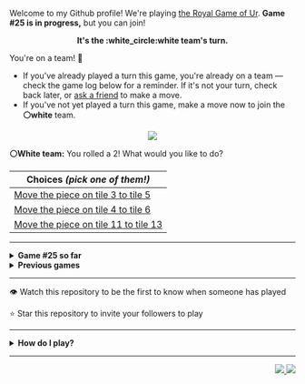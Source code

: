 Welcome to my Github profile!
We're playing
[the Royal Game of Ur](https://en.wikipedia.org/wiki/Royal_Game_of_Ur).
**Game #25 is in progress,** but you can join!

<p align="center">
  <b>It's the
  :white_circle:white
  team's turn.</b>
</p>

You're on a team! :wave:

* If you've already played a turn this game, you're already on a team
  &mdash; check the game log below for a reminder. If it's not your turn,
  check back later, or [ask a
  friend](https://twitter.com/share?text=I'm+playing+The+Royal+Game+of+Ur+on+a+GitHub+profile.+Take+your+turn+at+https://github.com/rossjrw/rossjrw+%23RoyalGameOfUr+%23github) to make a move.
* If you've not yet played a turn this game, make a move now to join the
  **:white_circle:white** team.

<p align="center"><img src="https://raw.githubusercontent.com/rossjrw/rossjrw/play/games/current/board.3864.svg"></p>

  **:white_circle:White team:**
  You rolled a 2!
What would you like to do?

| Choices *(pick one of them!)* |
| --- |
  | [    Move the piece on tile 3 to tile 5](https://github.com/rossjrw/rossjrw/issues/new?title=ur-move-2%403-0&amp;body=Press+Submit%21+You+don%27t+need+to+edit+this+text+or+do+anything+else.%0D%0A%0D%0ABe+aware+that+your+move+can+take+a+minute+or+two+to+process.) |
  | [    Move the piece on tile 4 to tile 6](https://github.com/rossjrw/rossjrw/issues/new?title=ur-move-2%404-0&amp;body=Press+Submit%21+You+don%27t+need+to+edit+this+text+or+do+anything+else.%0D%0A%0D%0ABe+aware+that+your+move+can+take+a+minute+or+two+to+process.) |
  | [    Move the piece on tile 11 to tile 13](https://github.com/rossjrw/rossjrw/issues/new?title=ur-move-2%4011-0&amp;body=Press+Submit%21+You+don%27t+need+to+edit+this+text+or+do+anything+else.%0D%0A%0D%0ABe+aware+that+your+move+can+take+a+minute+or+two+to+process.) |

-----

<details>
<summary><b>Game #25 so far</b></summary>

## Who's on each team?

<table>
    <thead>
      <tr><th colspan=2>Players in this game</th></tr>
    </thead>
    <tbody>
      <tr>
        <td align="right"><b>Black team</b> :black_circle:</td>
        <td>:white_circle: <b> White team</b></td>
      </tr>
      <tr align="center">
        <td><b><a href="https://github.com/LucasFASouza">@LucasFASouza</a></b> (35)<br><b><a href="https://github.com/huuquyet">@huuquyet</a></b> (3)<br><b><a href="https://github.com/RichardBotic">@RichardBotic</a></b> (2)<br><b><a href="https://github.com/vivax3794">@vivax3794</a></b> (1)<br><b><a href="https://github.com/raquelmcoelho">@raquelmcoelho</a></b> (1)</td>
        <td><b><a href="https://github.com/Casper-Guo">@Casper-Guo</a></b> (21)<br><b><a href="https://github.com/MatissesProjects">@MatissesProjects</a></b> (17)<br><b><a href="https://github.com/bvthz5">@bvthz5</a></b> (1)<br><b><a href="https://github.com/anakeyofsun">@anakeyofsun</a></b> (1)</td>
      </tr>
    </tbody>
  </table>

## What's happened so far?

| Time | Turn | Event | Issue | Board |
| :---: | :---: | :--- | :---: | :---: |
  | 4th Nov 2024 15:57 | **0** | :white_circle: **[@Casper-Guo](https://github.com/Casper-Guo)** started a new game | [#3782](https://github.com/rossjrw/rossjrw/issues/3782) | [link](https://raw.githubusercontent.com/rossjrw/rossjrw/a1d620094e37da2ad108bec74b6a0ac9d365467d/games/current/board.3782.svg) |
  | 4th Nov 2024 15:58 | **1** | :white_circle: **[@Casper-Guo](https://github.com/Casper-Guo)** moved a white piece onto the board to position 3    | [#3783](https://github.com/rossjrw/rossjrw/issues/3783) | [link](https://raw.githubusercontent.com/rossjrw/rossjrw/b09fd281d59b3c2c35267c37cde6807fb4681c4d/games/current/board.3783.svg) |
  | 4th Nov 2024 16:12 | **2** | :black_circle: **[@LucasFASouza](https://github.com/LucasFASouza)** moved a black piece onto the board to position 3    | [#3784](https://github.com/rossjrw/rossjrw/issues/3784) | [link](https://raw.githubusercontent.com/rossjrw/rossjrw/912902b8bd8c22521bff7c9cf703835635108fb9/games/current/board.3784.svg) |
  | 4th Nov 2024 17:03 | **3** | :white_circle: **[@MatissesProjects](https://github.com/MatissesProjects)** moved a white piece onto the board to position 2    | [#3785](https://github.com/rossjrw/rossjrw/issues/3785) | [link](https://raw.githubusercontent.com/rossjrw/rossjrw/989e4a2d513179ecc37f5f26da0a7663623df964/games/current/board.3785.svg) |
  | 4th Nov 2024 18:00 | **4** | :black_circle: **[@LucasFASouza](https://github.com/LucasFASouza)** moved a black piece from position 3 to position 6    | [#3786](https://github.com/rossjrw/rossjrw/issues/3786) | [link](https://raw.githubusercontent.com/rossjrw/rossjrw/bcc83741329d71009b5788a7147ef098960f9420/games/current/board.3786.svg) |
  | 5th Nov 2024 02:07 | **5** | :white_circle: **[@MatissesProjects](https://github.com/MatissesProjects)** moved a white piece from position 3 to position 4  — claimed a rosette :rosette:  | [#3787](https://github.com/rossjrw/rossjrw/issues/3787) | [link](https://raw.githubusercontent.com/rossjrw/rossjrw/b61ac5111c202e11cd1da9056548760b48a07f7c/games/current/board.3787.svg) |
  | 5th Nov 2024 02:09 | **6** | :white_circle: **[@MatissesProjects](https://github.com/MatissesProjects)** moved a white piece from position 2 to position 5    | [#3788](https://github.com/rossjrw/rossjrw/issues/3788) | [link](https://raw.githubusercontent.com/rossjrw/rossjrw/fb371c1842ca1940f2836eaf490983904da6d8eb/games/current/board.3788.svg) |
  | 5th Nov 2024 12:47 | **7** | :black_circle: **[@LucasFASouza](https://github.com/LucasFASouza)** moved a black piece from position 6 to position 9    | [#3789](https://github.com/rossjrw/rossjrw/issues/3789) | [link](https://raw.githubusercontent.com/rossjrw/rossjrw/5a3403b77be77d2040fbc4523d08e8d8482d6827/games/current/board.3789.svg) |
  | 5th Nov 2024 12:49 | **8** | :white_circle: **[@Casper-Guo](https://github.com/Casper-Guo)** moved a white piece from position 4 to position 6    | [#3790](https://github.com/rossjrw/rossjrw/issues/3790) | [link](https://raw.githubusercontent.com/rossjrw/rossjrw/b586452b82c2f6f111f9d8a324660c8765c2f6b7/games/current/board.3790.svg) |
  | 5th Nov 2024 18:17 | **9** | :black_circle: **[@LucasFASouza](https://github.com/LucasFASouza)** moved a black piece from position 9 to position 12    | [#3791](https://github.com/rossjrw/rossjrw/issues/3791) | [link](https://raw.githubusercontent.com/rossjrw/rossjrw/ea1a1d7f8f3b3901703b870d057ceb67d3e41113/games/current/board.3791.svg) |
  | 5th Nov 2024 19:26 | **10** | :white_circle: **[@Casper-Guo](https://github.com/Casper-Guo)** moved a white piece onto the board to position 1    | [#3792](https://github.com/rossjrw/rossjrw/issues/3792) | [link](https://raw.githubusercontent.com/rossjrw/rossjrw/88583427d196ecfa76745e4aed57471d5354e40a/games/current/board.3792.svg) |
  | 6th Nov 2024 12:54 | **11** | :black_circle: **[@LucasFASouza](https://github.com/LucasFASouza)** ascended a black piece from position 12 :rocket:    | [#3793](https://github.com/rossjrw/rossjrw/issues/3793) | [link](https://raw.githubusercontent.com/rossjrw/rossjrw/a5aa067e32daf5e09dc0a454b8addb7d1ee6fa70/games/current/board.3793.svg) |
  | 6th Nov 2024 17:07 | **12** | :white_circle: **[@MatissesProjects](https://github.com/MatissesProjects)** moved a white piece from position 5 to position 8  — claimed a rosette :rosette:  | [#3794](https://github.com/rossjrw/rossjrw/issues/3794) |  |
  | 6th Nov 2024 17:08 | **13** | :white_circle: **[@MatissesProjects](https://github.com/MatissesProjects)** moved a white piece onto the board to position 2    | [#3795](https://github.com/rossjrw/rossjrw/issues/3795) | [link](https://raw.githubusercontent.com/rossjrw/rossjrw/d44b410ba6b49ab9e1f089f2e7e8596ae13536da/games/current/board.3795.svg) |
  | 6th Nov 2024 17:08 | **14** | :black_circle:  The black team rolled a 0 and their turn was automatically passed | [#3795](https://github.com/rossjrw/rossjrw/issues/3795) | [link](https://raw.githubusercontent.com/rossjrw/rossjrw/57bb1168efeea6e28df7990ec67687fa43af6620/games/current/board.3795.svg) |
  | 6th Nov 2024 17:09 | **15** | :white_circle: **[@MatissesProjects](https://github.com/MatissesProjects)** moved a white piece from position 2 to position 4  — claimed a rosette :rosette:  | [#3796](https://github.com/rossjrw/rossjrw/issues/3796) | [link](https://raw.githubusercontent.com/rossjrw/rossjrw/2dbcb5c3ca5babb0ff6680c9bcc2d61648994980/games/current/board.3796.svg) |
  | 6th Nov 2024 17:09 | **16** | :white_circle: **[@MatissesProjects](https://github.com/MatissesProjects)** moved a white piece onto the board to position 2    | [#3797](https://github.com/rossjrw/rossjrw/issues/3797) | [link](https://raw.githubusercontent.com/rossjrw/rossjrw/34f098276ff770b6f4ec7d41ef2c85ea028dd7ab/games/current/board.3797.svg) |
  | 6th Nov 2024 17:26 | **17** | :black_circle: **[@LucasFASouza](https://github.com/LucasFASouza)** moved a black piece onto the board to position 1    | [#3798](https://github.com/rossjrw/rossjrw/issues/3798) | [link](https://raw.githubusercontent.com/rossjrw/rossjrw/45316ec65fc0d711501503b60f10393f5a2ddbd8/games/current/board.3798.svg) |
  | 6th Nov 2024 17:46 | **18** | :white_circle: **[@MatissesProjects](https://github.com/MatissesProjects)** moved a white piece from position 6 to position 9    | [#3799](https://github.com/rossjrw/rossjrw/issues/3799) | [link](https://raw.githubusercontent.com/rossjrw/rossjrw/9bf7702503da634933b3f84d760b4717e0e26660/games/current/board.3799.svg) |
  | 6th Nov 2024 17:56 | **19** | :black_circle: **[@LucasFASouza](https://github.com/LucasFASouza)** moved a black piece from position 1 to position 4  — claimed a rosette :rosette:  | [#3800](https://github.com/rossjrw/rossjrw/issues/3800) | [link](https://raw.githubusercontent.com/rossjrw/rossjrw/826bbb0585a2645eff775192da843fba8b77ada5/games/current/board.3800.svg) |
  | 6th Nov 2024 17:57 | **20** | :black_circle: **[@LucasFASouza](https://github.com/LucasFASouza)** moved a black piece onto the board to position 3    | [#3801](https://github.com/rossjrw/rossjrw/issues/3801) | [link](https://raw.githubusercontent.com/rossjrw/rossjrw/2a3dea9ae9548126fc9e46ebf15ac56f8f88b6a4/games/current/board.3801.svg) |
  | 7th Nov 2024 18:45 | **21** | :white_circle: **[@MatissesProjects](https://github.com/MatissesProjects)** moved a white piece from position 8 to position 10    | [#3802](https://github.com/rossjrw/rossjrw/issues/3802) | [link](https://raw.githubusercontent.com/rossjrw/rossjrw/d06ac975bbb925005d89761837056b2dd35227c7/games/current/board.3802.svg) |
  | 9th Nov 2024 11:31 | **22** | :black_circle: **[@RichardBotic](https://github.com/RichardBotic)** moved a black piece from position 3 to position 5    | [#3803](https://github.com/rossjrw/rossjrw/issues/3803) | [link](https://raw.githubusercontent.com/rossjrw/rossjrw/855683d0fbfa9d5db039685c30e867ad0ae7df2f/games/current/board.3803.svg) |
  | 9th Nov 2024 23:11 | **23** | :white_circle: **[@MatissesProjects](https://github.com/MatissesProjects)** moved a white piece from position 9 to position 11    | [#3804](https://github.com/rossjrw/rossjrw/issues/3804) |  |
  | 10th Nov 2024 19:57 | **24** | :black_circle: **[@LucasFASouza](https://github.com/LucasFASouza)** moved a black piece from position 5 to position 8  — claimed a rosette :rosette:  | [#3805](https://github.com/rossjrw/rossjrw/issues/3805) |  |
  | 10th Nov 2024 19:57 | **25** | :black_circle:  The black team rolled a 0 and their turn was automatically passed | [#3805](https://github.com/rossjrw/rossjrw/issues/3805) | [link](https://raw.githubusercontent.com/rossjrw/rossjrw/0c00152d4acbcf714a15c51652fbb592446f2c71/games/current/board.3805.svg) |
  | 10th Nov 2024 19:57 | **26** | :white_circle:  The white team rolled a 0 and their turn was automatically passed | [#3805](https://github.com/rossjrw/rossjrw/issues/3805) | [link](https://raw.githubusercontent.com/rossjrw/rossjrw/83c15bd357a5cb56752bfd271646ff4e0708ffa2/games/current/board.3805.svg) |
  | 10th Nov 2024 19:57 | **27** | :black_circle: **[@LucasFASouza](https://github.com/LucasFASouza)** moved a black piece from position 8 to position 10 — captured a white piece :crossed_swords:   | [#3806](https://github.com/rossjrw/rossjrw/issues/3806) | [link](https://raw.githubusercontent.com/rossjrw/rossjrw/d0944e9cb1912641ba0f65bccacc49394a7f4de1/games/current/board.3806.svg) |
  | 10th Nov 2024 22:56 | **28** | :white_circle: **[@MatissesProjects](https://github.com/MatissesProjects)** moved a white piece from position 11 to position 13    | [#3807](https://github.com/rossjrw/rossjrw/issues/3807) | [link](https://raw.githubusercontent.com/rossjrw/rossjrw/0431ab54242fddc7c24559aa4563f2af90df0d46/games/current/board.3807.svg) |
  | 11th Nov 2024 17:45 | **29** | :black_circle: **[@LucasFASouza](https://github.com/LucasFASouza)** moved a black piece from position 10 to position 11    | [#3808](https://github.com/rossjrw/rossjrw/issues/3808) | [link](https://raw.githubusercontent.com/rossjrw/rossjrw/a9bc11d2f08bce428ce6865f761cef7ab6bcb6f4/games/current/board.3808.svg) |
  | 11th Nov 2024 18:10 | **30** | :white_circle: **[@Casper-Guo](https://github.com/Casper-Guo)** moved a white piece from position 1 to position 3    | [#3809](https://github.com/rossjrw/rossjrw/issues/3809) | [link](https://raw.githubusercontent.com/rossjrw/rossjrw/6163afdea56b1e68d6ddea0ede3083c45a6a03b9/games/current/board.3809.svg) |
  | 11th Nov 2024 19:16 | **31** | :black_circle: **[@LucasFASouza](https://github.com/LucasFASouza)** ascended a black piece from position 11 :rocket:    | [#3810](https://github.com/rossjrw/rossjrw/issues/3810) | [link](https://raw.githubusercontent.com/rossjrw/rossjrw/0ae4f2d20d2bdc878f5ad4f576a97261c3154c85/games/current/board.3810.svg) |
  | 11th Nov 2024 19:23 | **32** | :white_circle: **[@Casper-Guo](https://github.com/Casper-Guo)** ascended a white piece from position 13 :rocket:    | [#3812](https://github.com/rossjrw/rossjrw/issues/3812) | [link](https://raw.githubusercontent.com/rossjrw/rossjrw/7e877216d5251e6d658e5bd759381ebab5a0c5b7/games/current/board.3812.svg) |
  | 11th Nov 2024 19:34 | **33** | :black_circle: **[@LucasFASouza](https://github.com/LucasFASouza)** moved a black piece onto the board to position 3    | [#3813](https://github.com/rossjrw/rossjrw/issues/3813) | [link](https://raw.githubusercontent.com/rossjrw/rossjrw/123459d936d0ea3007181ad769c744c852a2749d/games/current/board.3813.svg) |
  | 11th Nov 2024 23:13 | **34** | :white_circle: **[@MatissesProjects](https://github.com/MatissesProjects)** moved a white piece from position 3 to position 5    | [#3814](https://github.com/rossjrw/rossjrw/issues/3814) | [link](https://raw.githubusercontent.com/rossjrw/rossjrw/2555c2d431f019622f4b0c18e3ad5e60aa35c0a8/games/current/board.3814.svg) |
  | 13th Nov 2024 13:04 | **35** | :black_circle: **[@LucasFASouza](https://github.com/LucasFASouza)** moved a black piece from position 4 to position 5 — captured a white piece :crossed_swords:   | [#3815](https://github.com/rossjrw/rossjrw/issues/3815) | [link](https://raw.githubusercontent.com/rossjrw/rossjrw/df226daf1346adc29ef25d5e61f3bf7195f6eed0/games/current/board.3815.svg) |
  | 15th Nov 2024 07:04 | **36** | :white_circle: **[@MatissesProjects](https://github.com/MatissesProjects)** moved a white piece from position 2 to position 5 — captured a black piece :crossed_swords:   | [#3816](https://github.com/rossjrw/rossjrw/issues/3816) | [link](https://raw.githubusercontent.com/rossjrw/rossjrw/bf0df58e6fbec1f111dae2c628c40537fcd1fd89/games/current/board.3816.svg) |
  | 18th Nov 2024 12:24 | **37** | :black_circle: **[@LucasFASouza](https://github.com/LucasFASouza)** moved a black piece from position 3 to position 5 — captured a white piece :crossed_swords:   | [#3817](https://github.com/rossjrw/rossjrw/issues/3817) | [link](https://raw.githubusercontent.com/rossjrw/rossjrw/037b871e71ddec32bc1149433c41d64dc5984ea9/games/current/board.3817.svg) |
  | 18th Nov 2024 13:51 | **38** | :white_circle: **[@Casper-Guo](https://github.com/Casper-Guo)** moved a white piece from position 4 to position 5 — captured a black piece :crossed_swords:   | [#3818](https://github.com/rossjrw/rossjrw/issues/3818) | [link](https://raw.githubusercontent.com/rossjrw/rossjrw/0a55d466d84e088bcce7b4c82021508917054900/games/current/board.3818.svg) |
  | 19th Nov 2024 17:27 | **39** | :black_circle: **[@LucasFASouza](https://github.com/LucasFASouza)** moved a black piece onto the board to position 1    | [#3819](https://github.com/rossjrw/rossjrw/issues/3819) | [link](https://raw.githubusercontent.com/rossjrw/rossjrw/6bd76bc8dbe4e0ce77f1f12e0eec17a0d5305449/games/current/board.3819.svg) |
  | 19th Nov 2024 17:53 | **40** | :white_circle: **[@Casper-Guo](https://github.com/Casper-Guo)** moved a white piece from position 5 to position 6    | [#3820](https://github.com/rossjrw/rossjrw/issues/3820) | [link](https://raw.githubusercontent.com/rossjrw/rossjrw/008955b2526f59575ce07d5ad2c65a1cfcf62774/games/current/board.3820.svg) |
  | 20th Nov 2024 00:01 | **41** | :black_circle: **[@LucasFASouza](https://github.com/LucasFASouza)** moved a black piece onto the board to position 2    | [#3821](https://github.com/rossjrw/rossjrw/issues/3821) | [link](https://raw.githubusercontent.com/rossjrw/rossjrw/7537d55c00d961c3e2aa1b9ed14dc707f8d43c16/games/current/board.3821.svg) |
  | 20th Nov 2024 04:45 | **42** | :white_circle: **[@MatissesProjects](https://github.com/MatissesProjects)** moved a white piece from position 6 to position 7    | [#3822](https://github.com/rossjrw/rossjrw/issues/3822) | [link](https://raw.githubusercontent.com/rossjrw/rossjrw/99f384e63f70f5fc6d888f15c177364629836d27/games/current/board.3822.svg) |
  | 21st Nov 2024 06:00 | **43** | :black_circle: **[@RichardBotic](https://github.com/RichardBotic)** moved a black piece from position 2 to position 3    | [#3823](https://github.com/rossjrw/rossjrw/issues/3823) | [link](https://raw.githubusercontent.com/rossjrw/rossjrw/5dff359dfa877a418844986284a941d6f57b3531/games/current/board.3823.svg) |
  | 21st Nov 2024 21:03 | **44** | :white_circle: **[@MatissesProjects](https://github.com/MatissesProjects)** moved a white piece from position 7 to position 9    | [#3824](https://github.com/rossjrw/rossjrw/issues/3824) | [link](https://raw.githubusercontent.com/rossjrw/rossjrw/0c4a9b674b67a99e6b55d70958873b4a41ee2da8/games/current/board.3824.svg) |
  | 22nd Nov 2024 14:28 | **45** | :black_circle: **[@LucasFASouza](https://github.com/LucasFASouza)** moved a black piece from position 3 to position 4  — claimed a rosette :rosette:  | [#3825](https://github.com/rossjrw/rossjrw/issues/3825) | [link](https://raw.githubusercontent.com/rossjrw/rossjrw/30872519e35ea2a017d26ff951b97e8539c5347d/games/current/board.3825.svg) |
  | 22nd Nov 2024 16:12 | **46** | :black_circle: **[@LucasFASouza](https://github.com/LucasFASouza)** moved a black piece from position 4 to position 6    | [#3826](https://github.com/rossjrw/rossjrw/issues/3826) | [link](https://raw.githubusercontent.com/rossjrw/rossjrw/88f81ddd39ddabd8ed849f583dbc7d77519d7910/games/current/board.3826.svg) |
  | 22nd Nov 2024 17:44 | **47** | :white_circle: **[@Casper-Guo](https://github.com/Casper-Guo)** moved a white piece onto the board to position 1    | [#3827](https://github.com/rossjrw/rossjrw/issues/3827) | [link](https://raw.githubusercontent.com/rossjrw/rossjrw/221f36a63633b6f63242cc7e7da15b1883f14204/games/current/board.3827.svg) |
  | 24th Nov 2024 02:54 | **48** | :black_circle: **[@vivax3794](https://github.com/vivax3794)** moved a black piece from position 6 to position 7    | [#3828](https://github.com/rossjrw/rossjrw/issues/3828) | [link](https://raw.githubusercontent.com/rossjrw/rossjrw/b150742d8d0ff5e4eda16f6003894dff2dab5808/games/current/board.3828.svg) |
  | 24th Nov 2024 05:10 | **49** | :white_circle: **[@Casper-Guo](https://github.com/Casper-Guo)** moved a white piece from position 9 to position 11    | [#3829](https://github.com/rossjrw/rossjrw/issues/3829) | [link](https://raw.githubusercontent.com/rossjrw/rossjrw/9badce074b0946ca13445caaf6bdede800b43bb1/games/current/board.3829.svg) |
  | 25th Nov 2024 16:49 | **50** | :black_circle: **[@LucasFASouza](https://github.com/LucasFASouza)** moved a black piece from position 1 to position 4  — claimed a rosette :rosette:  | [#3830](https://github.com/rossjrw/rossjrw/issues/3830) | [link](https://raw.githubusercontent.com/rossjrw/rossjrw/150c4ccc8667c1bedb452954f6f9335f028d5f74/games/current/board.3830.svg) |
  | 25th Nov 2024 16:49 | **51** | :black_circle: **[@LucasFASouza](https://github.com/LucasFASouza)** moved a black piece from position 7 to position 11 — captured a white piece :crossed_swords:   | [#3831](https://github.com/rossjrw/rossjrw/issues/3831) | [link](https://raw.githubusercontent.com/rossjrw/rossjrw/d393bc3e5a7419e6e1aed3377dc47a3bfd37c217/games/current/board.3831.svg) |
  | 25th Nov 2024 17:57 | **52** | :white_circle: **[@Casper-Guo](https://github.com/Casper-Guo)** moved a white piece onto the board to position 4  — claimed a rosette :rosette:  | [#3832](https://github.com/rossjrw/rossjrw/issues/3832) | [link](https://raw.githubusercontent.com/rossjrw/rossjrw/a04770e5737eecfa788c7709157177645e0f697c/games/current/board.3832.svg) |
  | 25th Nov 2024 18:00 | **53** | :white_circle: **[@Casper-Guo](https://github.com/Casper-Guo)** moved a white piece from position 1 to position 3    | [#3833](https://github.com/rossjrw/rossjrw/issues/3833) | [link](https://raw.githubusercontent.com/rossjrw/rossjrw/c372d2bb657e0b152bd0c4a9bbc0a7e7be04acca/games/current/board.3833.svg) |
  | 26th Nov 2024 06:44 | **54** | :black_circle: **[@raquelmcoelho](https://github.com/raquelmcoelho)** moved a black piece from position 4 to position 5    | [#3834](https://github.com/rossjrw/rossjrw/issues/3834) | [link](https://raw.githubusercontent.com/rossjrw/rossjrw/3c76beeabb7aceedd02b958665ee7768626f1fe7/games/current/board.3834.svg) |
  | 26th Nov 2024 15:54 | **55** | :white_circle: **[@Casper-Guo](https://github.com/Casper-Guo)** moved a white piece from position 4 to position 5 — captured a black piece :crossed_swords:   | [#3835](https://github.com/rossjrw/rossjrw/issues/3835) | [link](https://raw.githubusercontent.com/rossjrw/rossjrw/65258fb47d9ef55b3beeeb61501e504a4a7660e7/games/current/board.3835.svg) |
  | 26th Nov 2024 19:24 | **56** | :black_circle: **[@LucasFASouza](https://github.com/LucasFASouza)** moved a black piece from position 11 to position 14  — claimed a rosette :rosette:  | [#3836](https://github.com/rossjrw/rossjrw/issues/3836) | [link](https://raw.githubusercontent.com/rossjrw/rossjrw/22432ea63d67eaad2a037f342342ed8efcf88cfd/games/current/board.3836.svg) |
  | 26th Nov 2024 19:25 | **57** | :black_circle: **[@LucasFASouza](https://github.com/LucasFASouza)** moved a black piece onto the board to position 2    | [#3837](https://github.com/rossjrw/rossjrw/issues/3837) | [link](https://raw.githubusercontent.com/rossjrw/rossjrw/79dac980386b625fb06388f06fd8352f44afefeb/games/current/board.3837.svg) |
  | 7th Dec 2024 06:01 | **58** | :white_circle: **[@MatissesProjects](https://github.com/MatissesProjects)** moved a white piece from position 5 to position 7    | [#3838](https://github.com/rossjrw/rossjrw/issues/3838) | [link](https://raw.githubusercontent.com/rossjrw/rossjrw/480a7cbda73e9d07e88d8f97ae2ec63bf8ac8ab6/games/current/board.3838.svg) |
  | 11th Dec 2024 13:18 | **59** | :black_circle: **[@LucasFASouza](https://github.com/LucasFASouza)** moved a black piece onto the board to position 3    | [#3839](https://github.com/rossjrw/rossjrw/issues/3839) | [link](https://raw.githubusercontent.com/rossjrw/rossjrw/41c5f193f241651d1eda0dfa3c1e17787806f813/games/current/board.3839.svg) |
  | 11th Dec 2024 13:46 | **60** | :white_circle: **[@Casper-Guo](https://github.com/Casper-Guo)** moved a white piece from position 7 to position 10    | [#3840](https://github.com/rossjrw/rossjrw/issues/3840) | [link](https://raw.githubusercontent.com/rossjrw/rossjrw/1e88bd4749d872fec1cfa7d89ffc4d7ea9d4681b/games/current/board.3840.svg) |
  | 11th Dec 2024 18:03 | **61** | :black_circle: **[@LucasFASouza](https://github.com/LucasFASouza)** moved a black piece from position 3 to position 6    | [#3841](https://github.com/rossjrw/rossjrw/issues/3841) | [link](https://raw.githubusercontent.com/rossjrw/rossjrw/8efbda9506b667a74dc419bcd019daecb46b7513/games/current/board.3841.svg) |
  | 12th Dec 2024 18:16 | **62** | :white_circle: **[@MatissesProjects](https://github.com/MatissesProjects)** moved a white piece from position 10 to position 12    | [#3842](https://github.com/rossjrw/rossjrw/issues/3842) | [link](https://raw.githubusercontent.com/rossjrw/rossjrw/d23f74dcf88906151b283e7db144587544043ae8/games/current/board.3842.svg) |
  | 12th Dec 2024 19:08 | **63** | :black_circle: **[@LucasFASouza](https://github.com/LucasFASouza)** moved a black piece from position 6 to position 8  — claimed a rosette :rosette:  | [#3843](https://github.com/rossjrw/rossjrw/issues/3843) | [link](https://raw.githubusercontent.com/rossjrw/rossjrw/737d55b3f115561c0d1e691fd5dca8ba59951dfb/games/current/board.3843.svg) |
  | 12th Dec 2024 19:09 | **64** | :black_circle: **[@LucasFASouza](https://github.com/LucasFASouza)** ascended a black piece from position 14 :rocket:    | [#3844](https://github.com/rossjrw/rossjrw/issues/3844) | [link](https://raw.githubusercontent.com/rossjrw/rossjrw/7ddac53a5dd4db8b904406d74dcdab56d7c48d4d/games/current/board.3844.svg) |
  | 13th Dec 2024 02:37 | **65** | :white_circle: **[@Casper-Guo](https://github.com/Casper-Guo)** moved a white piece from position 3 to position 4  — claimed a rosette :rosette:  | [#3845](https://github.com/rossjrw/rossjrw/issues/3845) | [link](https://raw.githubusercontent.com/rossjrw/rossjrw/ce972477b2d9efb091605df1c90aef92763c2b2b/games/current/board.3845.svg) |
  | 13th Dec 2024 02:39 | **66** | :white_circle: **[@Casper-Guo](https://github.com/Casper-Guo)** moved a white piece onto the board to position 1    | [#3846](https://github.com/rossjrw/rossjrw/issues/3846) | [link](https://raw.githubusercontent.com/rossjrw/rossjrw/14f07628f040e3ae0f7a83ac26cc5e5d026d8af0/games/current/board.3846.svg) |
  | 13th Dec 2024 19:02 | **67** | :black_circle: **[@LucasFASouza](https://github.com/LucasFASouza)** moved a black piece onto the board to position 3    | [#3847](https://github.com/rossjrw/rossjrw/issues/3847) | [link](https://raw.githubusercontent.com/rossjrw/rossjrw/416e2e5aede0db2c90f59bb11c5ac035eb351b80/games/current/board.3847.svg) |
  | 19th Dec 2024 10:56 | **68** | :white_circle: **[@Casper-Guo](https://github.com/Casper-Guo)** moved a white piece from position 12 to position 14  — claimed a rosette :rosette:  | [#3848](https://github.com/rossjrw/rossjrw/issues/3848) | [link](https://raw.githubusercontent.com/rossjrw/rossjrw/ce075d4846165e00feac07ad509a9f814bac09ab/games/current/board.3848.svg) |
  | 19th Dec 2024 10:57 | **69** | :white_circle: **[@Casper-Guo](https://github.com/Casper-Guo)** moved a white piece onto the board to position 3    | [#3849](https://github.com/rossjrw/rossjrw/issues/3849) | [link](https://raw.githubusercontent.com/rossjrw/rossjrw/c6b5fa9127ca5d93f0eb9c92611e66c5329f6ba8/games/current/board.3849.svg) |
  | 23rd Dec 2024 16:51 | **70** | :black_circle: **[@huuquyet](https://github.com/huuquyet)** moved a black piece from position 2 to position 4  — claimed a rosette :rosette:  | [#3850](https://github.com/rossjrw/rossjrw/issues/3850) | [link](https://raw.githubusercontent.com/rossjrw/rossjrw/f3db60d0ecb585ec6a05deb66df777ab453e0da2/games/current/board.3850.svg) |
  | 23rd Dec 2024 16:54 | **71** | :black_circle: **[@huuquyet](https://github.com/huuquyet)** moved a black piece from position 8 to position 11    | [#3851](https://github.com/rossjrw/rossjrw/issues/3851) | [link](https://raw.githubusercontent.com/rossjrw/rossjrw/f98059272182690e39e6b42f5575f94e6f1584c8/games/current/board.3851.svg) |
  | 23rd Dec 2024 17:55 | **72** | :white_circle: **[@Casper-Guo](https://github.com/Casper-Guo)** moved a white piece from position 4 to position 7    | [#3852](https://github.com/rossjrw/rossjrw/issues/3852) | [link](https://raw.githubusercontent.com/rossjrw/rossjrw/1a2ee775adcfb47722c5fbc871da31634ba9df5c/games/current/board.3852.svg) |
  | 23rd Dec 2024 20:02 | **73** | :black_circle: **[@LucasFASouza](https://github.com/LucasFASouza)** moved a black piece from position 11 to position 14  — claimed a rosette :rosette:  | [#3853](https://github.com/rossjrw/rossjrw/issues/3853) | [link](https://raw.githubusercontent.com/rossjrw/rossjrw/17b5cb2d445d01ccb39aa602c3e0e6ec300dea10/games/current/board.3853.svg) |
  | 23rd Dec 2024 20:03 | **74** | :black_circle: **[@LucasFASouza](https://github.com/LucasFASouza)** ascended a black piece from position 14 :rocket:    | [#3854](https://github.com/rossjrw/rossjrw/issues/3854) | [link](https://raw.githubusercontent.com/rossjrw/rossjrw/5283962f76d212f5705c78bfa5065db5f3f32480/games/current/board.3854.svg) |
  | 23rd Dec 2024 20:05 | **75** | :white_circle: **[@Casper-Guo](https://github.com/Casper-Guo)** moved a white piece from position 7 to position 9    | [#3855](https://github.com/rossjrw/rossjrw/issues/3855) | [link](https://raw.githubusercontent.com/rossjrw/rossjrw/c4bab4fce5a64ffe69a4308fa4fd87fe1200d863/games/current/board.3855.svg) |
  | 24th Dec 2024 16:59 | **76** | :black_circle: **[@huuquyet](https://github.com/huuquyet)** moved a black piece from position 4 to position 5    | [#3856](https://github.com/rossjrw/rossjrw/issues/3856) | [link](https://raw.githubusercontent.com/rossjrw/rossjrw/80b103619787fcca8ac18a01813c20e6958bdfc6/games/current/board.3856.svg) |
  | 4th Jan 2025 09:50 | **77** | :white_circle: **[@bvthz5](https://github.com/bvthz5)** moved a white piece from position 1 to position 4  — claimed a rosette :rosette:  | [#3857](https://github.com/rossjrw/rossjrw/issues/3857) | [link](https://raw.githubusercontent.com/rossjrw/rossjrw/34bc2c50062a03ae57046ee7a13c9b70e809e862/games/current/board.3857.svg) |
  | 6th Jan 2025 14:57 | **78** | :white_circle: **[@anakeyofsun](https://github.com/anakeyofsun)** moved a white piece onto the board to position 2    | [#3858](https://github.com/rossjrw/rossjrw/issues/3858) | [link](https://raw.githubusercontent.com/rossjrw/rossjrw/5cfb8b5a042e4674502036958b40ca54c79cb54b/games/current/board.3858.svg) |
  | 6th Jan 2025 16:26 | **79** | :black_circle: **[@LucasFASouza](https://github.com/LucasFASouza)** moved a black piece from position 3 to position 4  — claimed a rosette :rosette:  | [#3859](https://github.com/rossjrw/rossjrw/issues/3859) |  |
  | 6th Jan 2025 16:27 | **80** | :black_circle: **[@LucasFASouza](https://github.com/LucasFASouza)** moved a black piece from position 5 to position 7    | [#3860](https://github.com/rossjrw/rossjrw/issues/3860) | [link](https://raw.githubusercontent.com/rossjrw/rossjrw/9291996a55f14c73f47a9d97f4c5a0c31cfb004c/games/current/board.3860.svg) |
  | 6th Jan 2025 16:27 | **81** | :white_circle:  The white team rolled a 0 and their turn was automatically passed | [#3860](https://github.com/rossjrw/rossjrw/issues/3860) | [link](https://raw.githubusercontent.com/rossjrw/rossjrw/b2e16065cb2169bad7c3cc440aa8720da68e0d04/games/current/board.3860.svg) |
  | 6th Jan 2025 16:28 | **82** | :black_circle: **[@LucasFASouza](https://github.com/LucasFASouza)** moved a black piece from position 7 to position 8  — claimed a rosette :rosette:  | [#3861](https://github.com/rossjrw/rossjrw/issues/3861) | [link](https://raw.githubusercontent.com/rossjrw/rossjrw/08600ad616b6ee6d6848bd168e00d81bc229324c/games/current/board.3861.svg) |
  | 6th Jan 2025 16:31 | **83** | :black_circle: **[@LucasFASouza](https://github.com/LucasFASouza)** moved a black piece onto the board to position 2    | [#3862](https://github.com/rossjrw/rossjrw/issues/3862) | [link](https://raw.githubusercontent.com/rossjrw/rossjrw/a198a0b922f2c54670c823771f8e0e7f9da9f4ed/games/current/board.3862.svg) |
  | 6th Jan 2025 16:33 | **84** | :white_circle: **[@Casper-Guo](https://github.com/Casper-Guo)** moved a white piece from position 9 to position 11    | [#3863](https://github.com/rossjrw/rossjrw/issues/3863) | [link](https://raw.githubusercontent.com/rossjrw/rossjrw/0eb13084adb24680bd07161a1a0e90959c2634c0/games/current/board.3863.svg) |
  | 6th Jan 2025 16:41 | **85** | :black_circle: **[@LucasFASouza](https://github.com/LucasFASouza)** moved a black piece from position 8 to position 10    | [#3864](https://github.com/rossjrw/rossjrw/issues/3864) |  |

</details>

<details>
<summary><b>Previous games</b></summary>

## Previous games

1. A game was started on 30th Jul 2020 by **[@rossjrw](https://github.com/rossjrw)** and ended on 4th Dec 2020. 
   * The :white_circle:white team won. 
   * 64 players played 166 moves across 4 months and 5 days. 
   * The :black_circle:black team captured 9 white pieces and claimed 12 rosettes. 
   * The :white_circle:white team captured 10 black pieces and claimed 18 rosettes. 
   * The MVP of the winning team was **[@1ethanhansen](https://github.com/1ethanhansen)**, who played 48 moves. 
   * The winning move was made by **[@qbtl](https://github.com/qbtl)** ([#269](https://github.com/rossjrw/rossjrw/issues/269)).
1. A game was started on 4th Dec 2020 by **[@1ethanhansen](https://github.com/1ethanhansen)** and ended on 11th Jan 2021. 
   * The :black_circle:black team won. 
   * 27 players played 145 moves across 1 month and 1 week. 
   * The :black_circle:black team captured 7 white pieces and claimed 16 rosettes. 
   * The :white_circle:white team captured 6 black pieces and claimed 14 rosettes. 
   * The MVP of the winning team was **[@shpatrickguo](https://github.com/shpatrickguo)**, who played 26 moves. 
   * The winning move was made by **[@shpatrickguo](https://github.com/shpatrickguo)** ([#424](https://github.com/rossjrw/rossjrw/issues/424)).
1. A game was started on 11th Jan 2021 by **[@BaptisteMartinet](https://github.com/BaptisteMartinet)** and ended on 11th Feb 2021. 
   * The :white_circle:white team won. 
   * 17 players played 118 moves across 1 month and 12 hours. 
   * The :black_circle:black team captured 2 white pieces and claimed 11 rosettes. 
   * The :white_circle:white team captured 8 black pieces and claimed 14 rosettes. 
   * The MVP of the winning team was **[@1ethanhansen](https://github.com/1ethanhansen)**, who played 45 moves. 
   * The winning move was made by **[@1ethanhansen](https://github.com/1ethanhansen)** ([#535](https://github.com/rossjrw/rossjrw/issues/535)).
1. A game was started on 11th Feb 2021 by **[@1ethanhansen](https://github.com/1ethanhansen)** and ended on 5th Mar 2021. 
   * The :white_circle:white team won. 
   * 17 players played 175 moves across 3 weeks and 22 hours. 
   * The :black_circle:black team captured 12 white pieces and claimed 17 rosettes. 
   * The :white_circle:white team captured 13 black pieces and claimed 18 rosettes. 
   * The MVP of the winning team was **[@1ethanhansen](https://github.com/1ethanhansen)**, who played 48 moves. 
   * The winning move was made by **[@1ethanhansen](https://github.com/1ethanhansen)** ([#702](https://github.com/rossjrw/rossjrw/issues/702)).
1. A game was started on 6th Mar 2021 by **[@shpatrickguo](https://github.com/shpatrickguo)** and ended on 10th May 2021. 
   * The :black_circle:black team won. 
   * 42 players played 162 moves across 2 months and 4 days. 
   * The :black_circle:black team captured 12 white pieces and claimed 17 rosettes. 
   * The :white_circle:white team captured 9 black pieces and claimed 19 rosettes. 
   * The MVP of the winning team was **[@shpatrickguo](https://github.com/shpatrickguo)**, who played 22 moves. 
   * The winning move was made by **[@crxssed7](https://github.com/crxssed7)** ([#864](https://github.com/rossjrw/rossjrw/issues/864)).
1. A game was started on 10th May 2021 by **[@HAUDRAUFHAUN](https://github.com/HAUDRAUFHAUN)** and ended on 17th Jul 2021. 
   * The :white_circle:white team won. 
   * 34 players played 167 moves across 2 months and 6 days. 
   * The :black_circle:black team captured 7 white pieces and claimed 14 rosettes. 
   * The :white_circle:white team captured 10 black pieces and claimed 18 rosettes. 
   * The MVP of the winning team was **[@1ethanhansen](https://github.com/1ethanhansen)**, who played 31 moves. 
   * The winning move was made by **[@1ethanhansen](https://github.com/1ethanhansen)** ([#1024](https://github.com/rossjrw/rossjrw/issues/1024)).
1. A game was started on 17th Jul 2021 by **[@1ethanhansen](https://github.com/1ethanhansen)** and ended on 19th Oct 2021. 
   * The :black_circle:black team won. 
   * 48 players played 153 moves across 3 months and 3 days. 
   * The :black_circle:black team captured 6 white pieces and claimed 17 rosettes. 
   * The :white_circle:white team captured 6 black pieces and claimed 15 rosettes. 
   * The MVP of the winning team was **[@PkmnQ](https://github.com/PkmnQ)**, who played 13 moves. 
   * The winning move was made by **[@OmKakatkar](https://github.com/OmKakatkar)** ([#1175](https://github.com/rossjrw/rossjrw/issues/1175)).
1. A game was started on 19th Oct 2021 by **[@OmKakatkar](https://github.com/OmKakatkar)** and ended on 29th Oct 2021. 
   * The :white_circle:white team won. 
   * 13 players played 135 moves across 1 week and 3 days. 
   * The :black_circle:black team captured 5 white pieces and claimed 13 rosettes. 
   * The :white_circle:white team captured 6 black pieces and claimed 15 rosettes. 
   * The MVP of the winning team was **[@Timemaster111](https://github.com/Timemaster111)**, who played 46 moves. 
   * The winning move was made by **[@Timemaster111](https://github.com/Timemaster111)** ([#1342](https://github.com/rossjrw/rossjrw/issues/1342)).
1. A game was started on 29th Oct 2021 by **[@jbmagination](https://github.com/jbmagination)** and ended on 15th May 2022. 
   * The :white_circle:white team won. 
   * 80 players played 187 moves across 6 months and 2 weeks. 
   * The :black_circle:black team captured 11 white pieces and claimed 17 rosettes. 
   * The :white_circle:white team captured 13 black pieces and claimed 19 rosettes. 
   * The MVP of the winning team was **[@nirakon](https://github.com/nirakon)**, who played 18 moves. 
   * The winning move was made by **[@Madflows](https://github.com/Madflows)** ([#1534](https://github.com/rossjrw/rossjrw/issues/1534)).
1. A game was started on 15th May 2022 by **[@VikashPR](https://github.com/VikashPR)** and ended on 29th Dec 2022. 
   * The :white_circle:white team won. 
   * 109 players played 177 moves across 7 months and 2 weeks. 
   * The :black_circle:black team captured 9 white pieces and claimed 23 rosettes. 
   * The :white_circle:white team captured 11 black pieces and claimed 19 rosettes. 
   * The MVP of the winning team was **[@LAPCoder](https://github.com/LAPCoder)**, who played 11 moves. 
   * The winning move was made by **[@LAPCoder](https://github.com/LAPCoder)** ([#1726](https://github.com/rossjrw/rossjrw/issues/1726)).
1. A game was started on 29th Dec 2022 by **[@CostasAK](https://github.com/CostasAK)** and ended on 30th Dec 2022. 
   * The :black_circle:black team won. 
   * 4 players played 121 moves across 19 hours and 41 minutes. 
   * The :black_circle:black team captured 6 white pieces and claimed 14 rosettes. 
   * The :white_circle:white team captured 4 black pieces and claimed 15 rosettes. 
   * The MVP of the winning team was **[@CostasAK](https://github.com/CostasAK)**, who played 59 moves. 
   * The winning move was made by **[@CostasAK](https://github.com/CostasAK)** ([#1844](https://github.com/rossjrw/rossjrw/issues/1844)).
1. A game was started on 30th Dec 2022 by **[@TejaTadepalli](https://github.com/TejaTadepalli)** and ended on 27th Jan 2023. 
   * The :white_circle:white team won. 
   * 17 players played 158 moves across 4 weeks and 1 hour. 
   * The :black_circle:black team captured 9 white pieces and claimed 18 rosettes. 
   * The :white_circle:white team captured 12 black pieces and claimed 18 rosettes. 
   * The MVP of the winning team was **[@TejaTadepalli](https://github.com/TejaTadepalli)**, who played 59 moves. 
   * The winning move was made by **[@TejaTadepalli](https://github.com/TejaTadepalli)** ([#1994](https://github.com/rossjrw/rossjrw/issues/1994)).
1. A game was started on 27th Jan 2023 by **[@TejaTadepalli](https://github.com/TejaTadepalli)** and ended on 14th Mar 2023. 
   * The :white_circle:white team won. 
   * 20 players played 153 moves across 1 month and 2 weeks. 
   * The :black_circle:black team captured 6 white pieces and claimed 17 rosettes. 
   * The :white_circle:white team captured 6 black pieces and claimed 16 rosettes. 
   * The MVP of the winning team was **[@TejaTadepalli](https://github.com/TejaTadepalli)**, who played 65 moves. 
   * The winning move was made by **[@TejaTadepalli](https://github.com/TejaTadepalli)** ([#2145](https://github.com/rossjrw/rossjrw/issues/2145)).
1. A game was started on 14th Mar 2023 by **[@Murdeala](https://github.com/Murdeala)** and ended on 13th Apr 2023. 
   * The :white_circle:white team won. 
   * 19 players played 141 moves across 4 weeks and 1 day. 
   * The :black_circle:black team captured 4 white pieces and claimed 18 rosettes. 
   * The :white_circle:white team captured 12 black pieces and claimed 16 rosettes. 
   * The MVP of the winning team was **[@CostasAK](https://github.com/CostasAK)**, who played 71 moves. 
   * The winning move was made by **[@CostasAK](https://github.com/CostasAK)** ([#2275](https://github.com/rossjrw/rossjrw/issues/2275)).
1. A game was started on 13th Apr 2023 by **[@thisiscoding1234](https://github.com/thisiscoding1234)** and ended on 7th Jul 2023. 
   * The :black_circle:black team won. 
   * 48 players played 122 moves across 2 months and 3 weeks. 
   * The :black_circle:black team captured 11 white pieces and claimed 15 rosettes. 
   * The :white_circle:white team captured 4 black pieces and claimed 9 rosettes. 
   * The MVP of the winning team was **[@Murdeala](https://github.com/Murdeala)**, who played 37 moves. 
   * The winning move was made by **[@WKL10086](https://github.com/WKL10086)** ([#2460](https://github.com/rossjrw/rossjrw/issues/2460)).
1. A game was started on 7th Jul 2023 by **[@kztera](https://github.com/kztera)** and ended on 26th Oct 2023. 
   * The :white_circle:white team won. 
   * 38 players played 142 moves across 3 months and 2 weeks. 
   * The :black_circle:black team captured 5 white pieces and claimed 14 rosettes. 
   * The :white_circle:white team captured 12 black pieces and claimed 14 rosettes. 
   * The MVP of the winning team was **[@CostasAK](https://github.com/CostasAK)**, who played 53 moves. 
   * The winning move was made by **[@CostasAK](https://github.com/CostasAK)** ([#2612](https://github.com/rossjrw/rossjrw/issues/2612)).
1. A game was started on 27th Oct 2023 by **[@blacksmithop](https://github.com/blacksmithop)** and ended on 3rd Dec 2023. 
   * The :black_circle:black team won. 
   * 22 players played 55 moves across 1 month and 6 days. 
   * The :black_circle:black team captured 5 white pieces and claimed 11 rosettes. 
   * The :white_circle:white team captured 0 black pieces and claimed 3 rosettes. 
   * The MVP of the winning team was **[@CostasAK](https://github.com/CostasAK)**, who played 26 moves. 
   * The winning move was made by **[@CostasAK](https://github.com/CostasAK)** ([#2664](https://github.com/rossjrw/rossjrw/issues/2664)).
1. A game was started on 4th Dec 2023 by **[@joshuajohncohen](https://github.com/joshuajohncohen)** and ended on 11th Apr 2024. 
   * The :black_circle:black team won. 
   * 44 players played 133 moves across 4 months and 6 days. 
   * The :black_circle:black team captured 11 white pieces and claimed 16 rosettes. 
   * The :white_circle:white team captured 5 black pieces and claimed 12 rosettes. 
   * The MVP of the winning team was **[@CostasAK](https://github.com/CostasAK)**, who played 49 moves. 
   * The winning move was made by **[@tassiaaccioly](https://github.com/tassiaaccioly)** ([#2796](https://github.com/rossjrw/rossjrw/issues/2796)).
1. A game was started on 11th Apr 2024 by **[@tassiaaccioly](https://github.com/tassiaaccioly)** and ended on 12th May 2024. 
   * The :white_circle:white team won. 
   * 16 players played 206 moves across 1 month and 22 hours. 
   * The :black_circle:black team captured 13 white pieces and claimed 22 rosettes. 
   * The :white_circle:white team captured 16 black pieces and claimed 25 rosettes. 
   * The MVP of the winning team was **[@Casper-Guo](https://github.com/Casper-Guo)**, who played 75 moves. 
   * The winning move was made by **[@Casper-Guo](https://github.com/Casper-Guo)** ([#2985](https://github.com/rossjrw/rossjrw/issues/2985)).
1. A game was started on 12th May 2024 by **[@Casper-Guo](https://github.com/Casper-Guo)** and ended on 10th Jun 2024. 
   * The :white_circle:white team won. 
   * 14 players played 157 moves across 4 weeks and 1 day. 
   * The :black_circle:black team captured 9 white pieces and claimed 15 rosettes. 
   * The :white_circle:white team captured 9 black pieces and claimed 16 rosettes. 
   * The MVP of the winning team was **[@Casper-Guo](https://github.com/Casper-Guo)**, who played 51 moves. 
   * The winning move was made by **[@Casper-Guo](https://github.com/Casper-Guo)** ([#3139](https://github.com/rossjrw/rossjrw/issues/3139)).
1. A game was started on 10th Jun 2024 by **[@Casper-Guo](https://github.com/Casper-Guo)** and ended on 16th Jul 2024. 
   * The :black_circle:black team won. 
   * 16 players played 171 moves across 1 month and 5 days. 
   * The :black_circle:black team captured 15 white pieces and claimed 18 rosettes. 
   * The :white_circle:white team captured 12 black pieces and claimed 20 rosettes. 
   * The MVP of the winning team was **[@tassiaaccioly](https://github.com/tassiaaccioly)**, who played 75 moves. 
   * The winning move was made by **[@tassiaaccioly](https://github.com/tassiaaccioly)** ([#3309](https://github.com/rossjrw/rossjrw/issues/3309)).
1. A game was started on 16th Jul 2024 by **[@tassiaaccioly](https://github.com/tassiaaccioly)** and ended on 30th Sep 2024. 
   * The :white_circle:white team won. 
   * 27 players played 192 moves across 2 months and 2 weeks. 
   * The :black_circle:black team captured 10 white pieces and claimed 20 rosettes. 
   * The :white_circle:white team captured 13 black pieces and claimed 23 rosettes. 
   * The MVP of the winning team was **[@huuquyet](https://github.com/huuquyet)**, who played 36 moves. 
   * The winning move was made by **[@AdityaSreevatsaK](https://github.com/AdityaSreevatsaK)** ([#3494](https://github.com/rossjrw/rossjrw/issues/3494)).
1. A game was started on 30th Sep 2024 by **[@AdityaSreevatsaK](https://github.com/AdityaSreevatsaK)** and ended on 17th Oct 2024. 
   * The :white_circle:white team won. 
   * 12 players played 145 moves across 2 weeks and 3 days. 
   * The :black_circle:black team captured 6 white pieces and claimed 19 rosettes. 
   * The :white_circle:white team captured 6 black pieces and claimed 16 rosettes. 
   * The MVP of the winning team was **[@Casper-Guo](https://github.com/Casper-Guo)**, who played 37 moves. 
   * The winning move was made by **[@Casper-Guo](https://github.com/Casper-Guo)** ([#3630](https://github.com/rossjrw/rossjrw/issues/3630)).
1. A game was started on 17th Oct 2024 by **[@Casper-Guo](https://github.com/Casper-Guo)** and ended on 4th Nov 2024. 
   * The :white_circle:white team won. 
   * 7 players played 156 moves across 2 weeks and 3 days. 
   * The :black_circle:black team captured 8 white pieces and claimed 18 rosettes. 
   * The :white_circle:white team captured 7 black pieces and claimed 22 rosettes. 
   * The MVP of the winning team was **[@Casper-Guo](https://github.com/Casper-Guo)**, who played 64 moves. 
   * The winning move was made by **[@Casper-Guo](https://github.com/Casper-Guo)** ([#3781](https://github.com/rossjrw/rossjrw/issues/3781)).

</details>

-----

:eye: Watch this repository to be the first to know when someone has played

:star: Star this repository to invite your followers to play

-----

<details>
<summary><b>How do I play?</b></summary>

## Rules of the game

It's the **:white_circle:white** team versus the **:black_circle:black**
team.

The first team to **:rocket:ascend** all 7 of their pieces **:crown:wins**.
Your goal is to achieve that, and to block the other team from doing the
same.

_(Learn more about the rules of the Royal Game of Ur at
[RoyalUr.net/learn](https://royalur.net/learn/), or watch [Tom Scott play
against Irving Finkel](https://www.youtube.com/watch?v=WZskjLq040I) in
2017.)_

### Movement

Each turn starts by rolling 4 binary dice, which results in a number from 0
to 4. The current team gets to move one of their pieces by that many tiles.

All 14 pieces start on position 0 (the space just before tile 1).

### :rocket:Ascension

Moving a piece onto position 15 (the imaginary space after tile 14) causes
that piece to leave the board forever. This is **:rocket:ascension**, and
is the goal of the game &mdash; the first team to ascend all 7 of their
pieces wins.

### :crossed_swords:Capturing

You will move your pieces along the tiles from tile 1 to tile 14.

The tiles on your side of the board (tiles 1 through 4, 13, and 14) are
safe &mdash; only your pieces can be there. However, the tiles in the
middle (tiles 5 through 12) are unsafe &mdash; your opponent's pieces can
also be here. If one team's piece lands on the same tile as another team's
piece, the piece that was landed on is **:crossed_swords:captured**! It
goes all the way back to position 0.

### :rosette:Rosettes

If a piece lands on a **:rosette:rosette** (tiles 4, 8, and 14), that team
gets to immediately take another turn.

A piece that is on the rosette on tile 8 *cannot be
**:crossed_swords:captured***. A piece trying to capture it will simply
bounce off onto tile 9.

## How to play

Playing Ur on my GitHub profile is easy. The dice have already been rolled
for you &mdash; all you have to do is decide what to do with them. Anyone
with a GitHub account can play.

Anyone can join either team at any time, but once you're in a team, you're
locked into it until the game ends. You won't be able to play a move when
it's the other team's turn.

The list of links below the board image shows each possible move. Clicking
one of those will take you to a page where you can create an issue in this
repository, where all you have to do is click submit to play your move.

It will take a moment for Github Actions to acknowledge your move, but once
it does, you'll see it react with the 'eyes' emoji (:eyes:). A few seconds
later it will react with the 'rocket' emoji (:rocket:) to let you know that
your move was successful, then leave a comment explaining what happened,
and it'll also make a commit to record your move.

_(If you don't see any of that, then something went wrong. Ping me in your
issue by typing `cc @rossjrw`, and I'll take a look.)_

Note that if your team has no possible moves &mdash; for example by rolling a 0
&mdash; your turn will be automatically skipped. The event log will let you
know if this has happened.

## Behind the scenes

Check out the [`source` branch of this repository](https://github.com/rossjrw/rossjrw/tree/source) for the source
code and a little commentary on the inspiration behind this project.

### Contributing

I welcome bug reports, feature suggestions and pull requests! Just make
sure you ping me in your issue or PR by adding `cc @rossjrw`, as I don't receive notifications for new issues in this repository
(for hopefully obvious reasons).

</details>

-----

<p align="right">
  <a href="https://github.com/rossjrw/rossjrw/actions?query=workflow:build">
    <img src="https://github.com/rossjrw/rossjrw/workflows/build/badge.svg?branch=source"/>
  </a>
  <a href="https://github.com/rossjrw/rossjrw/actions?query=workflow:play">
    <img src="https://github.com/rossjrw/rossjrw/workflows/play/badge.svg?branch=play"/>
  </a>
</p>

